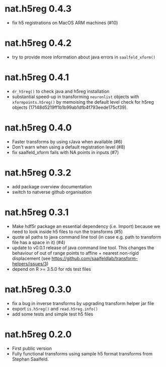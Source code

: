 # nat.h5reg 0.4.3

* fix h5 registrations on MacOS ARM machines (#10)

# nat.h5reg 0.4.2

* try to provide more information about java errors in `saalfeld_xform()`

# nat.h5reg 0.4.1

* `dr_h5reg()` to check java and h5reg installation
* substantial speed-up in transforming `neuronlist` objects with 
  `xformpoints.h5reg()` by memoising the default level check for h5reg objects
  (17148d5219ff1b1b99ab1dfb4f793eede175cf39).

# nat.h5reg 0.4.0

* Faster transforms by using rJava when available (#6)
* Don't warn when using a default registration level (#8)
* fix saalfeld_xform fails with NA points in inputs (#7)

# nat.h5reg 0.3.2

* add package overview documentation
* switch to natverse github organisation

# nat.h5reg 0.3.1

* Make hdf5r package an essential dependency (i.e. Import) because we
  need to look inside h5 files to run the transforms (#5)
* quote all paths to java command line tool (in case e.g. path to transform 
  file has a space in it) (#4)
* update to v0.0.1 release of java command line tool. This changes the behaviour
  of out of range points to affine + nearest non-rigid displacement
  (see https://github.com/saalfeldlab/transform-helpers/issues/3)
* depend on R >= 3.5.0 for rds test files 

# nat.h5reg 0.3.0

* fix a bug in inverse transforms by upgrading transform helper jar file
* export `is.h5reg()` and `read.h5reg.info()`
* add some tests and simple test h5 files

# nat.h5reg 0.2.0

* First public version
* Fully functional transforms using sample h5 format transforms from
  Stephan Saalfeld.
